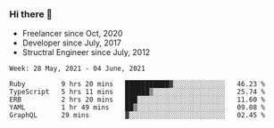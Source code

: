 ### Hi there 👋

- Freelancer since Oct, 2020
- Developer since July, 2017
- Structral Engineer since July, 2012

<!--START_SECTION:waka-->
```text
Week: 28 May, 2021 - 04 June, 2021

Ruby         9 hrs 20 mins   ███████████▓░░░░░░░░░░░░░   46.23 % 
TypeScript   5 hrs 11 mins   ██████▒░░░░░░░░░░░░░░░░░░   25.74 % 
ERB          2 hrs 20 mins   ███░░░░░░░░░░░░░░░░░░░░░░   11.60 % 
YAML         1 hr 49 mins    ██▒░░░░░░░░░░░░░░░░░░░░░░   09.08 % 
GraphQL      29 mins         ▓░░░░░░░░░░░░░░░░░░░░░░░░   02.45 % 
```
<!--END_SECTION:waka-->
